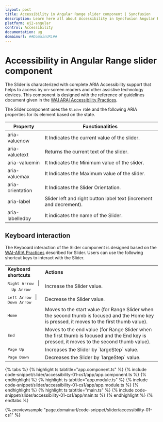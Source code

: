 ```yaml
---
layout: post
title: Accessibility in Angular Range slider component | Syncfusion
description: Learn here all about Accessibility in Syncfusion Angular Range slider component of Syncfusion Essential JS 2 and more.
platform: ej2-angular
control: Accessibility 
documentation: ug
domainurl: ##DomainURL##
---
```


# Accessibility in Angular Range slider component

The Slider is characterized with complete ARIA Accessibility support that helps to access by on-screen readers and other assistive technology devices. This component is designed with the reference of guidelines document given in the [WAI ARAI Accessibility Practices](https://www.w3.org/TR/wai-aria-practices/#slider).

The Slider component uses the `Slider` role and the following ARIA properties for its element based on the state.

| **Property** | **Functionalities** |
| --- | --- |
| aria-valuenow | It Indicates the current value of the slider. |
| aria-valuetext | Returns the current text of the slider. |
| aria-valuemin | It Indicates the Minimum value of the slider. |
| aria-valuemax | It Indicates the Maximum value of the slider. |
| aria-orientation | It Indicates the Slider Orientation. |
| aria-label | Slider left and right button label text (increment and decrement). |
| aria-labelledby | It indicates the name of the Slider. |

## Keyboard interaction

The Keyboard interaction of the Slider component is designed based on the [WAI-ARIA Practices](https://www.w3.org/TR/wai-aria-practices/#slider ) described for Slider.
Users can use the following shortcut keys to interact with the Slider.

<!-- markdownlint-disable MD033 -->
<table>
<tr>
<td>
<b>Keyboard shortcuts</b></td><td>
<b>Actions</b></td></tr>
<tr>
<td>
<kbd>Right Arrow</kbd>&nbsp;&nbsp; &#124;&nbsp;&nbsp; <kbd>Up Arrow</kbd></td><td>
Increase the Slider value.
</td></tr>
<tr>
<td>
<kbd>Left Arrow</kbd>&nbsp;&nbsp; &#124;&nbsp;&nbsp; <kbd>Down Arrow</kbd></td><td>
Decrease the Slider value.</td></tr>
<tr>
<td>
<kbd>Home</kbd></td><td>
Moves to the start value (for Range Slider when the second thumb is focused and the Home key is pressed, it moves to the first thumb value).</td></tr>
<tr>
<td>
<kbd>End</kbd></td><td>
Moves to the end value (for Range Slider when the first thumb is focused and the End key is pressed, it moves to the second thumb value).</td></tr>
<tr>
<td>
<kbd>Page Up</kbd></td><td>
Increases the Slider by `largeStep` value.</td></tr>
<tr>
<td>
<kbd>Page Down</kbd></td><td>
Decreases the Slider by `largeStep` value.</td></tr>
</table>

{% tabs %}
{% highlight ts tabtitle="app.component.ts" %}
{% include code-snippet/slider/accessibility-01-cs1/app/app.component.ts %}
{% endhighlight %}
{% highlight ts tabtitle="app.module.ts" %}
{% include code-snippet/slider/accessibility-01-cs1/app/app.module.ts %}
{% endhighlight %}
{% highlight ts tabtitle="main.ts" %}
{% include code-snippet/slider/accessibility-01-cs1/app/main.ts %}
{% endhighlight %}
{% endtabs %}
  
{% previewsample "page.domainurl/code-snippet/slider/accessibility-01-cs1" %}
